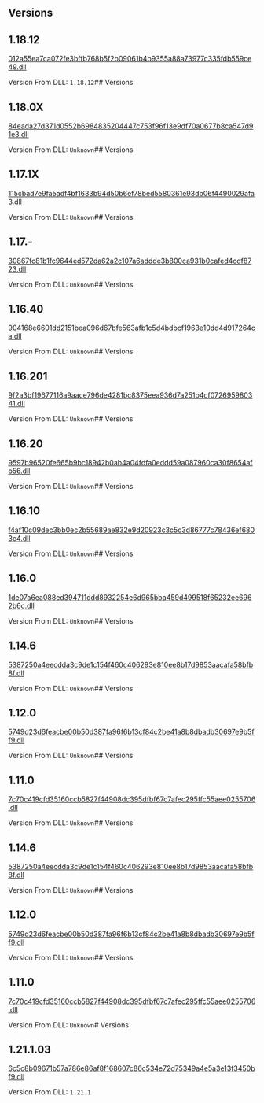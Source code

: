 ## Versions
## 1.18.12
[012a55ea7ca072fe3bffb768b5f2b09061b4b9355a88a73977c335fdb559ce49.dll](dlls/012a55ea7ca072fe3bffb768b5f2b09061b4b9355a88a73977c335fdb559ce49.dll)

Version From DLL: `1.18.12`## Versions
## 1.18.0X
[84eada27d371d0552b6984835204447c753f96f13e9df70a0677b8ca547d91e3.dll](dlls/84eada27d371d0552b6984835204447c753f96f13e9df70a0677b8ca547d91e3.dll)

Version From DLL: `Unknown`## Versions
## 1.17.1X
[115cbad7e9fa5adf4bf1633b94d50b6ef78bed5580361e93db06f4490029afa3.dll](dlls/115cbad7e9fa5adf4bf1633b94d50b6ef78bed5580361e93db06f4490029afa3.dll)

Version From DLL: `Unknown`## Versions
## 1.17.-
[30867fc81b1fc9644ed572da62a2c107a6addde3b800ca931b0cafed4cdf8723.dll](dlls/30867fc81b1fc9644ed572da62a2c107a6addde3b800ca931b0cafed4cdf8723.dll)

Version From DLL: `Unknown`## Versions
## 1.16.40
[904168e6601dd2151bea096d67bfe563afb1c5d4bdbcf1963e10dd4d917264ca.dll](dlls/904168e6601dd2151bea096d67bfe563afb1c5d4bdbcf1963e10dd4d917264ca.dll)

Version From DLL: `Unknown`## Versions
## 1.16.201
[9f2a3bf19677116a9aace796de4281bc8375eea936d7a251b4cf072695980341.dll](dlls/9f2a3bf19677116a9aace796de4281bc8375eea936d7a251b4cf072695980341.dll)

Version From DLL: `Unknown`## Versions
## 1.16.20
[9597b96520fe665b9bc18942b0ab4a04fdfa0eddd59a087960ca30f8654afb56.dll](dlls/9597b96520fe665b9bc18942b0ab4a04fdfa0eddd59a087960ca30f8654afb56.dll)

Version From DLL: `Unknown`## Versions
## 1.16.10
[f4af10c09dec3bb0ec2b55689ae832e9d20923c3c5c3d86777c78436ef6803c4.dll](dlls/f4af10c09dec3bb0ec2b55689ae832e9d20923c3c5c3d86777c78436ef6803c4.dll)

Version From DLL: `Unknown`## Versions
## 1.16.0
[1de07a6ea088ed394711ddd8932254e6d965bba459d499518f65232ee6962b6c.dll](dlls/1de07a6ea088ed394711ddd8932254e6d965bba459d499518f65232ee6962b6c.dll)

Version From DLL: `Unknown`## Versions
## 1.14.6
[5387250a4eecdda3c9de1c154f460c406293e810ee8b17d9853aacafa58bfb8f.dll](dlls/5387250a4eecdda3c9de1c154f460c406293e810ee8b17d9853aacafa58bfb8f.dll)

Version From DLL: `Unknown`## Versions
## 1.12.0
[5749d23d6feacbe00b50d387fa96f6b13cf84c2be41a8b8dbadb30697e9b5ff9.dll](dlls/5749d23d6feacbe00b50d387fa96f6b13cf84c2be41a8b8dbadb30697e9b5ff9.dll)

Version From DLL: `Unknown`## Versions
## 1.11.0
[7c70c419cfd35160ccb5827f44908dc395dfbf67c7afec295ffc55aee0255706.dll](dlls/7c70c419cfd35160ccb5827f44908dc395dfbf67c7afec295ffc55aee0255706.dll)

Version From DLL: `Unknown`## Versions
## 1.14.6
[5387250a4eecdda3c9de1c154f460c406293e810ee8b17d9853aacafa58bfb8f.dll](dlls/5387250a4eecdda3c9de1c154f460c406293e810ee8b17d9853aacafa58bfb8f.dll)

Version From DLL: `Unknown`## Versions
## 1.12.0
[5749d23d6feacbe00b50d387fa96f6b13cf84c2be41a8b8dbadb30697e9b5ff9.dll](dlls/5749d23d6feacbe00b50d387fa96f6b13cf84c2be41a8b8dbadb30697e9b5ff9.dll)

Version From DLL: `Unknown`## Versions
## 1.11.0
[7c70c419cfd35160ccb5827f44908dc395dfbf67c7afec295ffc55aee0255706.dll](dlls/7c70c419cfd35160ccb5827f44908dc395dfbf67c7afec295ffc55aee0255706.dll)

Version From DLL: `Unknown`# Versions

## 1.21.1.03
[6c5c8b09671b57a786e86af8f168607c86c534e72d75349a4e5a3e13f3450bf9.dll](dlls/6c5c8b09671b57a786e86af8f168607c86c534e72d75349a4e5a3e13f3450bf9.dll)

Version From DLL: `1.21.1`